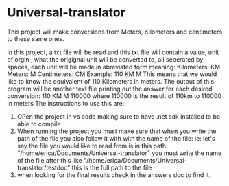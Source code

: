 # Universal-translator
This project will make conversions from Meters, Kilometers and centimeters to these same ones.

In this project, a txt file will be read and this txt file will contain a value, unit of orgin , what the origignal unit will be converted to, all seperated by spaces, each unit will be made in abreviated form
meaning:
Kilometers: KM
Meters: M
Centimeters: CM
Example:
110 KM M
This means that we would like to know the equivalent of 110 Kilometers in meters.
The output of this program will be another text file printing out the answer for each desired conversion:
110 KM M 110000
where 110000 is the result of 110km to 110000 in meters
The instructions to use this are:
1. OPen the project in vs code making sure to have .net sdk installed to be able to compile
2. When running the project you must make sure that when you write the path of the file you also follow it with with the name of the file: 
ie: let's say the file you would like to read from is in this path
"/home/erica/Documents/Universal-translator" you must write the name of the file after this like
"/home/erica/Documents/Universal-translator/testdoc" this is the full path to the file
3. when looking for the final results check in the answers doc to find it.
